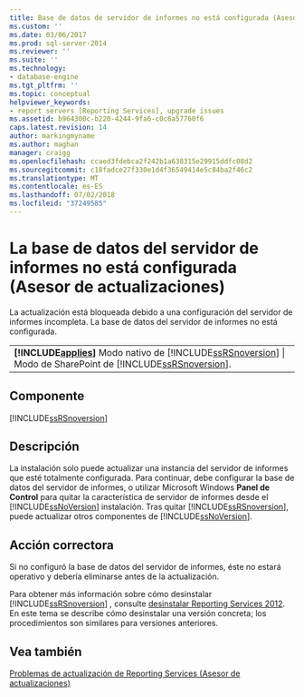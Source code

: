 ```yaml
---
title: Base de datos de servidor de informes no está configurada (Asesor de actualizaciones) | Microsoft Docs
ms.custom: ''
ms.date: 03/06/2017
ms.prod: sql-server-2014
ms.reviewer: ''
ms.suite: ''
ms.technology:
- database-engine
ms.tgt_pltfrm: ''
ms.topic: conceptual
helpviewer_keywords:
- report servers [Reporting Services], upgrade issues
ms.assetid: b964300c-b220-4244-9fa6-c0c6a57760f6
caps.latest.revision: 14
author: markingmyname
ms.author: maghan
manager: craigg
ms.openlocfilehash: ccaed3fdebca2f242b1a638315e29915ddfc08d2
ms.sourcegitcommit: c18fadce27f330e1d4f36549414e5c84ba2f46c2
ms.translationtype: MT
ms.contentlocale: es-ES
ms.lasthandoff: 07/02/2018
ms.locfileid: "37249585"
---
```

# <a name="report-server-database-is-not-configured-upgrade-advisor"></a>La base de datos del servidor de informes no está configurada (Asesor de actualizaciones)
  La actualización está bloqueada debido a una configuración del servidor de informes incompleta. La base de datos del servidor de informes no está configurada.  
  
||  
|-|  
|**[!INCLUDE[applies](../../includes/applies-md.md)]** Modo nativo de [!INCLUDE[ssRSnoversion](../../includes/ssrsnoversion-md.md)] &#124; Modo de SharePoint de [!INCLUDE[ssRSnoversion](../../includes/ssrsnoversion-md.md)].|  
  
## <a name="component"></a>Componente  
 [!INCLUDE[ssRSnoversion](../../includes/ssrsnoversion-md.md)]  
  
## <a name="description"></a>Descripción  
 La instalación solo puede actualizar una instancia del servidor de informes que esté totalmente configurada. Para continuar, debe configurar la base de datos del servidor de informes, o utilizar Microsoft Windows **Panel de Control** para quitar la característica de servidor de informes desde el [!INCLUDE[ssNoVersion](../../includes/ssnoversion-md.md)] instalación. Tras quitar [!INCLUDE[ssRSnoversion](../../includes/ssrsnoversion-md.md)], puede actualizar otros componentes de [!INCLUDE[ssNoVersion](../../includes/ssnoversion-md.md)].  
  
## <a name="corrective-action"></a>Acción correctora  
 Si no configuró la base de datos del servidor de informes, éste no estará operativo y debería eliminarse antes de la actualización.  
  
 Para obtener más información sobre cómo desinstalar [!INCLUDE[ssRSnoversion](../../includes/ssrsnoversion-md.md)] , consulte [desinstalar Reporting Services 2012](http://technet.microsoft.com/library/hh479745.aspx\(v=sql.11\)). En este tema se describe cómo desinstalar una versión concreta; los procedimientos son similares para versiones anteriores.  
  
## <a name="see-also"></a>Vea también  
 [Problemas de actualización de Reporting Services &#40;Asesor de actualizaciones&#41;](../../../2014/sql-server/install/reporting-services-upgrade-issues-upgrade-advisor.md)  
  
  
